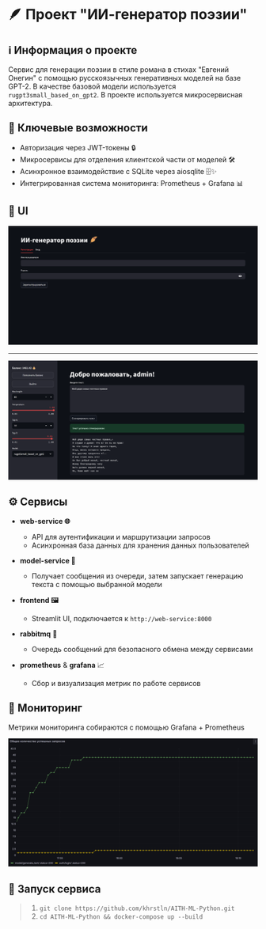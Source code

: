 # 🪶 Проект "ИИ-генератор поэзии"

## ℹ️ Информация о проекте

Сервис для генерации поэзии в стиле романа в стихах "Евгений Онегин" с помощью русскоязычных генеративных моделей на базе GPT-2. В качестве базовой модели используется `rugpt3small_based_on_gpt2`. В проекте используется микросервисная архитектура.

## 🔑 Ключевые возможности

- Авторизация через JWT-токены 🔒
- Микросервисы для отделения клиентской части от моделей 🛠️
- Асинхронное взаимодействие с SQLite через aiosqlite 🗄️✨
- Интегрированная система мониторинга: Prometheus + Grafana 📊

## 📱 UI

![Registration page](docs/Registration.png)

---



![Main page](docs/Generation.png)

## ⚙️ Сервисы

- **web-service 🌐**

  - API для аутентификации и маршрутизации запросов
  - Асинхронная база данных для хранения данных пользователей
- **model-service 🧠**

  - Получает сообщения из очереди, затем запускает генерацию текста с помощью выбранной модели
- **frontend 🖼️**

  - Streamlit UI, подключается к `http://web-service:8000`
- **rabbitmq** 🐇

  - Очередь сообщений для безопасного обмена между сервисами
- **prometheus** & **grafana** 📈

  - Сбор и визуализация метрик по работе сервисов

## 🔎 Мониторинг

Метрики мониторинга собираются с помощью Grafana + Prometheus

![Мониторинг](docs/Grafana.png)

## 🚀 Запуск сервиса

> 1. `git clone https://github.com/khrstln/AITH-ML-Python.git`
> 2. `cd AITH-ML-Python && docker-compose up --build`

